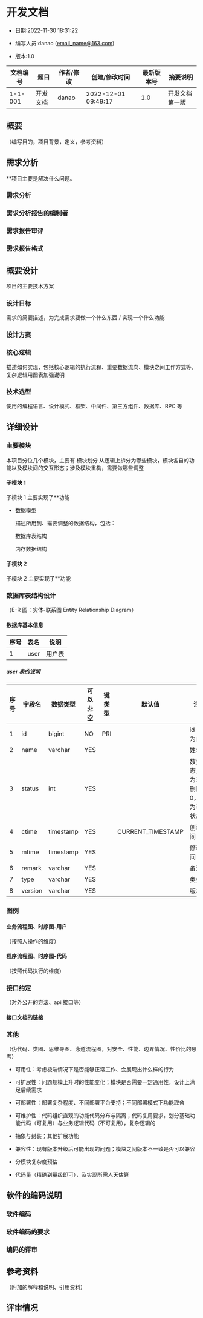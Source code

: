 # 开发文档

- 日期:2022-11-30 18:31:22

- 编写人员:danao (email_name@163.com)

- 版本:1.0

| 文档编号 | 题目     | 作者/修改 | 创建/修改时间       | 最新版本号 | 摘要说明       |
| -------- | -------- | --------- | ------------------- | ---------- | -------------- |
| 1-1-001  | 开发文档 | danao     | 2022-12-01 09:49:17 | 1.0        | 开发文档第一版 |

## 概要

（编写目的，项目背景，定义，参考资料）

## 需求分析

\*\*项目主要是解决什么问题。

### 需求分析

### 需求分析报告的编制者

### 需求报告审评

### 需求报告格式

## 概要设计

项目的主要技术方案

### 设计目标

需求的简要描述，为完成需求要做一个什么东西 / 实现一个什么功能

### 设计方案

### 核心逻辑

描述如何实现，包括核心逻辑的执行流程、重要数据流向、模块之间工作方式等，复杂逻辑用图表加强说明

### 技术选型

使用的编程语言、设计模式、框架、中间件、第三方组件、数据库、RPC 等

## 详细设计

### 主要模块

本项目分位几个模块，主要有
模块划分
从逻辑上拆分为哪些模块，模块各自的功能以及模块间的交互形态；涉及模块重构，需要做哪些调整

#### 子模块 1

子模块 1 主要实现了\*\*功能

- 数据模型

  描述所用到、需要调整的数据结构，包括：

  数据库表结构

  内存数据结构

#### 子模块 2

子模块 2 主要实现了\*\*功能

### 数据库表结构设计

（E-R 图：实体-联系图 Entity Relationship Diagram）

#### 数据库基本信息

| 序号 | 表名 | 说明   |
| ---- | :--- | ------ |
| 1    | user | 用户表 |

##### user 表的说明

| 序号 | 字段名  | 数据类型  | 可以非空 | 键类型 | 默认值            | 注释                                      |
| ---- | ------- | --------- | -------- | ------ | ----------------- | ----------------------------------------- |
| 1    | id      | bigint    | NO       | PRI    |                   | id 一般为自增                             |
| 2    | name    | varchar   | YES      |        |                   | 姓名                                      |
| 3    | status  | int       | YES      |        |                   | 数据状态，-1 为逻辑删除，0，>0 为可用状态 |
| 4    | ctime   | timestamp | YES      |        | CURRENT_TIMESTAMP | 创建时间                                  |
| 5    | mtime   | timestamp | YES      |        |                   | 修改时间                                  |
| 6    | remark  | varchar   | YES      |        |                   | 备注                                      |
| 7    | type    | varchar   | YES      |        |                   | 类型                                      |
| 8    | version | varchar   | YES      |        |                   | 版本                                      |

### 图例

#### 业务流程图、时序图-用户

（按照人操作的维度）

#### 程序流程图、时序图-代码

（按照代码执行的维度）

### 接口约定

（对外公开的方法、api 接口等）

#### 接口文档的链接

### 其他

（伪代码、类图、思维导图、泳道流程图，对安全、性能、边界情况、性价比的思考）

- 可用性：考虑极端情况下是否能够正常工作、会展现出什么样的行为

- 可扩展性：问题规模上升时的性能变化；模块是否需要一定通用性，设计上满足后续需求

- 可部署性：部署复杂程度、不同部署平台支持；不同部署模式下功能取舍

- 可维护性：代码组织直观的功能代码分布与隔离；代码复用要求，划分基础功能代码（可复用）与业务逻辑代码（不可复用），复杂逻辑的

- 抽象与封装；其他扩展功能

- 兼容性：现有版本升级后可能出现的问题；模块之间版本不一致是否可以兼容

- 分模块复杂度预估

- 代码量（精确到量级即可），及实现所需人天估算

## 软件的编码说明

### 软件编码

### 软件编码的要求

### 编码的评审

## 参考资料

（附加的解释和说明、引用资料）

## 评审情况
